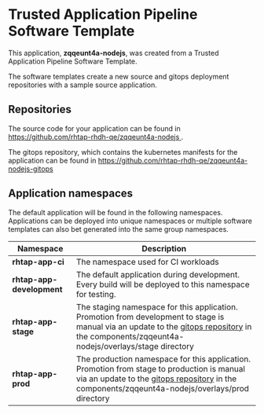 # Trusted Application Pipeline Software Template

This application, **zqqeunt4a-nodejs**, was created from a Trusted Application Pipeline Software Template.

The software templates create a new source and gitops deployment repositories with a sample source application. 

## Repositories

The source code for your application can be found in [https://github.com/rhtap-rhdh-qe/zqqeunt4a-nodejs ](https://github.com/rhtap-rhdh-qe/zqqeunt4a-nodejs ).
 
The gitops repository, which contains the kubernetes manifests for the application can be found in 
[https://github.com/rhtap-rhdh-qe/zqqeunt4a-nodejs-gitops ](https://github.com/rhtap-rhdh-qe/zqqeunt4a-nodejs-gitops ) 

## Application namespaces 

The default application will be found in the following namespaces. Applications can be deployed into unique namespaces or multiple software templates can also bet generated into the same group namespaces.  

|  Namespace   |  Description   |  
| -------- | -------- |
| **rhtap-app-ci** | The namespace used for CI workloads |
| **rhtap-app-development** | The default application during development. Every build will be deployed to this namespace for testing. |
| **rhtap-app-stage** | The staging namespace for this application. Promotion from development to stage is manual via an update to the [gitops repository](https://github.com/rhtap-rhdh-qe/zqqeunt4a-nodejs-gitops ) in the components/zqqeunt4a-nodejs/overlays/stage directory |
| **rhtap-app-prod** | The production namespace for this application. Promotion from stage to production is manual via an update to the [gitops repository](https://github.com/rhtap-rhdh-qe/zqqeunt4a-nodejs-gitops ) in the components/zqqeunt4a-nodejs/overlays/prod directory |
